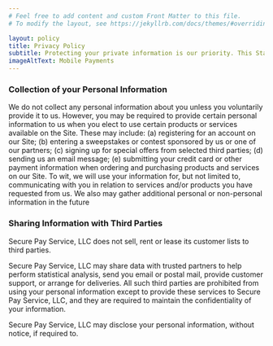 ```yaml
---
# Feel free to add content and custom Front Matter to this file.
# To modify the layout, see https://jekyllrb.com/docs/themes/#overriding-theme-defaults

layout: policy
title: Privacy Policy
subtitle: Protecting your private information is our priority. This Statement of Privacy applies to 4050 NW 29TH STREET and Secure Pay Service, LLC and governs data collection and usage. For the purposes of this Privacy Policy, unless otherwise noted, all references to Secure Pay Service, LLC include 4050 NW 29TH STREET. The Secure Pay Service, LLC website is a sales and service site. By using the Secure Pay Service, LLC website, you consent to the data practices described in this statement.
imageAltText: Mobile Payments
---
```


### Collection of your Personal Information

We do not collect any personal information about you unless you voluntarily provide it to us. However, you
may be required to provide certain personal information to us when you elect to use certain products or
services available on the Site. These may include: (a) registering for an account on our Site; (b) entering a
sweepstakes or contest sponsored by us or one of our partners; (c) signing up for special offers from
selected third parties; (d) sending us an email message; (e) submitting your credit card or other payment
information when ordering and purchasing products and services on our Site. To wit, we will use your
information for, but not limited to, communicating with you in relation to services and/or products you
have requested from us. We also may gather additional personal or non-personal information in the future

### Sharing Information with Third Parties

Secure Pay Service, LLC does not sell, rent or lease its customer lists to third parties.

Secure Pay Service, LLC may share data with trusted partners to help perform statistical analysis, send you email
or postal mail, provide customer support, or arrange for deliveries. All such third parties are prohibited from using
your personal information except to provide these services to Secure Pay Service, LLC, and they are required to
maintain the confidentiality of your information.

Secure Pay Service, LLC may disclose your personal information, without notice, if required to.